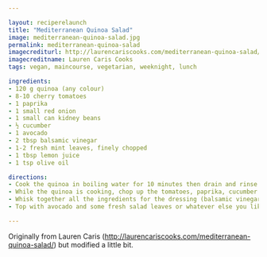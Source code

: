 ```yaml
---

layout: reciperelaunch
title: "Mediterranean Quinoa Salad"
image: mediterranean-quinoa-salad.jpg
permalink: mediterranean-quinoa-salad
imagecrediturl: http://laurencariscooks.com/mediterranean-quinoa-salad/
imagecreditname: Lauren Caris Cooks
tags: vegan, maincourse, vegetarian, weeknight, lunch

ingredients:
- 120 g quinoa (any colour)
- 8-10 cherry tomatoes
- 1 paprika
- 1 small red onion
- 1 small can kidney beans
- ½ cucumber
- 1 avocado
- 2 tbsp balsamic vinegar
- 1-2 fresh mint leaves, finely chopped
- 1 tbsp lemon juice
- 1 tsp olive oil

directions:
- Cook the quinoa in boiling water for 10 minutes then drain and rinse.
- While the quinoa is cooking, chop up the tomatoes, paprika, cucumber and red onion into a fine dice, then mix with the quinoa. Also drain and rinse the beans and mix with the salad.
- Whisk together all the ingredients for the dressing (balsamic vinegar, mint, lemon juice, olive oil, salt & pepper) and pour over the salad, tossing so everything is coated.
- Top with avocado and some fresh salad leaves or whatever else you like.

---
```


Originally from Lauren Caris (http://laurencariscooks.com/mediterranean-quinoa-salad/) but modified a little bit.